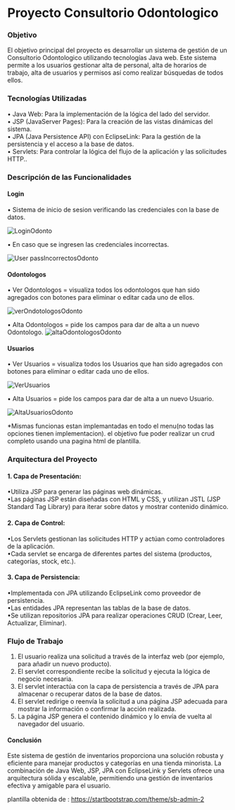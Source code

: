 # Proyecto Consultorio Odontologico


### Objetivo

El objetivo principal del proyecto es desarrollar un sistema de gestión de un Consultorio Odontologico utilizando tecnologías Java web. Este sistema permite a los usuarios gestionar alta de personal, alta de horarios de trabajo, alta de usuarios y permisos así como realizar búsquedas de todos ellos.

### Tecnologías Utilizadas

• Java Web: Para la implementación de la lógica del lado del servidor.\
• JSP (JavaServer Pages): Para la creación de las vistas dinámicas del sistema.\
• JPA (Java Persistence API) con EclipseLink: Para la gestión de la persistencia y el   acceso a la base de datos.\
• Servlets: Para controlar la lógica del flujo de la aplicación y las solicitudes HTTP..

### Descripción de las Funcionalidades

#### Login

• Sistema de inicio de sesion verificando las credenciales con la base de datos.

![LoginOdonto](https://github.com/Davidr1594/Consultorio_Odontologico/assets/169404551/fcdd419f-1ee3-469f-b428-b7617b79aa97)

• En caso que se ingresen las credenciales incorrectas.

![User passIncorrectosOdonto](https://github.com/Davidr1594/Consultorio_Odontologico/assets/169404551/9c0ae024-5a07-4a31-9d47-edba61111a56)

#### Odontologos

• Ver Odontologos = visualiza todos los odontologos que han sido agregados con botones para eliminar o editar cada uno de ellos.

![verOndotologosOdonto](https://github.com/Davidr1594/Consultorio_Odontologico/assets/169404551/406d6df2-9b91-4672-a7f5-20687d400417)


• Alta Odontologos = pide los campos para dar de alta a un nuevo Odontologo.
![altaOdontologosOdonto](https://github.com/Davidr1594/Consultorio_Odontologico/assets/169404551/62bc49d3-0ede-408f-860d-5dfa6728ce6f)



#### Usuarios

• Ver Usuarios =  visualiza todos los Usuarios que han sido agregados con botones para eliminar o editar cada uno de ellos.

![VerUsuarios](https://github.com/Davidr1594/Consultorio_Odontologico/assets/169404551/d8f842da-1556-4046-becf-ce4de94a2e65)

• Alta Usuarios = pide los campos para dar de alta a un nuevo Usuario.

![AltaUsuariosOdonto](https://github.com/Davidr1594/Consultorio_Odontologico/assets/169404551/89419311-06d8-4c33-a537-a2e6195377a9)


*Mismas funcionas estan implemantadas en todo el menu(no todas las opciones tienen implementacion). el objetivo fue poder realizar un crud completo usando una pagina html de plantilla.

### Arquitectura del Proyecto

#### 1. Capa de Presentación:

•Utiliza JSP para generar las páginas web dinámicas.\
•Las páginas JSP están diseñadas con HTML y CSS, y utilizan JSTL (JSP Standard Tag Library) para iterar sobre datos y mostrar contenido dinámico.

#### 2. Capa de Control:

•Los Servlets gestionan las solicitudes HTTP y actúan como controladores de la aplicación.\
•Cada servlet se encarga de diferentes partes del sistema (productos, categorías, stock, etc.).

#### 3. Capa de Persistencia:

•Implementada con JPA utilizando EclipseLink como proveedor de persistencia.\
•Las entidades JPA representan las tablas de la base de datos.\
•Se utilizan repositorios JPA para realizar operaciones CRUD (Crear, Leer, Actualizar, Eliminar).

### Flujo de Trabajo
1. El usuario realiza una solicitud a través de la interfaz web (por ejemplo, para añadir un nuevo producto).
2. El servlet correspondiente recibe la solicitud y ejecuta la lógica de negocio necesaria.
3. El servlet interactúa con la capa de persistencia a través de JPA para almacenar o recuperar datos de la base de datos.
4. El servlet redirige o reenvía la solicitud a una página JSP adecuada para mostrar la información o confirmar la acción realizada.
5. La página JSP genera el contenido dinámico y lo envía de vuelta al navegador del usuario.

#### Conclusión
Este sistema de gestión de inventarios proporciona una solución robusta y eficiente para manejar productos y categorías en una tienda minorista. La combinación de Java Web, JSP, JPA con EclipseLink y Servlets ofrece una arquitectura sólida y escalable, permitiendo una gestión de inventarios efectiva y amigable para el usuario.

plantilla obtenida de : https://startbootstrap.com/theme/sb-admin-2


